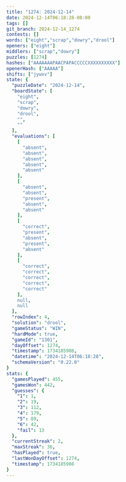 ```yaml
---
title: "1274: 2024-12-14"
date: 2024-12-14T06:18:28-08:00
tags: []
git_branch: 2024-12-14_1274
contests: []
words: ["eight","scrap","dowry","drool"]
openers: ["eight"]
middlers: ["scrap","dowry"]
puzzles: [1274]
hashes: ["AAAAAAAPAACPAPACCCCCXXXXXXXXXX"]
openerHash: ["AAAAA"]
shifts: ["jywxv"]
state: {
  "puzzleDate": "2024-12-14",
  "boardState": [
    "eight",
    "scrap",
    "dowry",
    "drool",
    "",
    ""
  ],
  "evaluations": [
    [
      "absent",
      "absent",
      "absent",
      "absent",
      "absent"
    ],
    [
      "absent",
      "absent",
      "present",
      "absent",
      "absent"
    ],
    [
      "correct",
      "present",
      "absent",
      "present",
      "absent"
    ],
    [
      "correct",
      "correct",
      "correct",
      "correct",
      "correct"
    ],
    null,
    null
  ],
  "rowIndex": 4,
  "solution": "drool",
  "gameStatus": "WIN",
  "hardMode": true,
  "gameId": "1301",
  "dayOffset": 1274,
  "timestamp": 1734185908,
  "datetime": "2024-12-14T06:18:28",
  "schemaVersion": "0.22.0"
}
stats: {
  "gamesPlayed": 455,
  "gamesWon": 442,
  "guesses": {
    "1": 1,
    "2": 19,
    "3": 112,
    "4": 179,
    "5": 89,
    "6": 42,
    "fail": 13
  },
  "currentStreak": 2,
  "maxStreak": 36,
  "hasPlayed": true,
  "lastWonDayOffset": 1274,
  "timestamp": 1734185908
}
---
```

<!-- more -->

